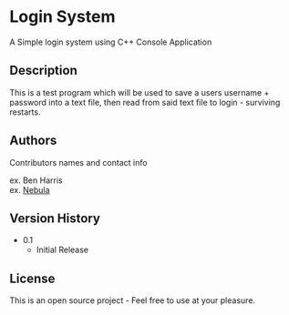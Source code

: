 # Login System

A Simple login system using C++ Console Application

## Description

This is a test program which will be used to save a users username + password into a text file, then read from said text file to login - surviving restarts.

## Authors

Contributors names and contact info

ex. Ben Harris  
ex. [Nebula](https://discordapp.com/users/343342321661902849/)

## Version History

* 0.1
    * Initial Release

## License

This is an open source project - Feel free to use at your pleasure.